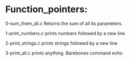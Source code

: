 # Function_pointers:

0-sum_them_all.c
	Returns the sum of all its parameters.

1-print_numbers.c
	prints numbers followed by a new line

2-print_strings.c
	prints strings followed by a new line

3-print_all.c
	prints anything. Barebones command echo